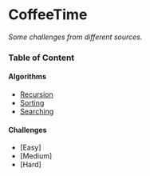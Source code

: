 # CoffeeTime

*Some challenges from different sources.*

### Table of Content 

#### Algorithms
- [Recursion](Algorithms/Recursion/Recursion.md)
- [Sorting](Algorithms/Sorting/Sorting.md)
- [Searching](Algorithms/Searching/Searching.md)

#### Challenges

- [Easy]
- [Medium]
- [Hard]


